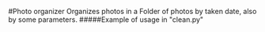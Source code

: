 #Photo organizer
Organizes photos in a Folder of photos by taken date, also by some parameters.
#####Example of usage in "clean.py"

